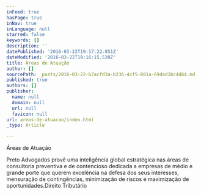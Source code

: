 ```yaml
---
inFeed: true
hasPage: true
inNav: true
inLanguage: null
starred: false
keywords: []
description: ''
datePublished: '2016-03-22T19:17:22.851Z'
dateModified: '2016-03-22T19:16:15.530Z'
title: Áreas de Atuação
author: []
sourcePath: _posts/2016-03-22-b7acfd3a-b236-4cf5-881a-69dad1bc4d64.md
published: true
authors: []
publisher:
  name: null
  domain: null
  url: null
  favicon: null
url: areas-de-atuacao/index.html
_type: Article

---
```

Áreas de Atuação

Preto Advogados provê uma inteligência global estratégica nas áreas de consultoria preventiva e de contencioso  dedicada a empresas de médio e grande porte que querem excelência na defesa dos seus interesses, mensuração de contingências, minimização de riscos e maximização de oportunidades.Direito Tributário